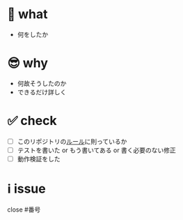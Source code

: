 # 📝 what

- 何をしたか

# 😎 why

- 何故そうしたのか
- できるだけ詳しく

# ✅ check

- [ ] このリポジトリの[ルール](https://github.com/suzuka-kosen-festa/2022-HP/wiki/%E3%83%AA%E3%83%9D%E3%82%B8%E3%83%88%E3%83%AA%E3%81%AE%E3%83%AB%E3%83%BC%E3%83%AB)に則っているか
- [ ] テストを書いた or もう書いてある or 書く必要のない修正
- [ ] 動作検証をした

# ℹ️ issue

close #番号

